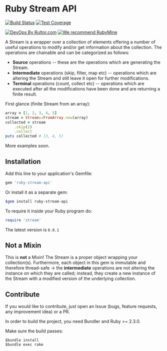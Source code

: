 # Ruby Stream API

[![Build Status](https://travis-ci.org/ruby-ee/ruby-stream-api.svg?branch=master)](https://travis-ci.org/ruby-ee/ruby-stream-api)
[![Test Coverage](https://img.shields.io/codecov/c/github/ruby-ee/ruby-stream-api.svg)](https://codecov.io/github/ruby-ee/ruby-stream-api?branch=master)

[![DevOps By Rultor.com](http://www.rultor.com/b/ruby-ee/ruby-stream-api)](http://www.rultor.com/p/ruby-ee/ruby-stream-api)
[![We recommend RubyMine](https://amihaiemil.com/images/rubymine-recommend.svg)](https://www.jetbrains.com/ruby/)

A Stream is a wrapper over a collection of elements offering a number of useful
operations to modify and/or get information about the collection. The operations are chainable and can be categorized as follows:

* **Source** operations -- these are the operations which are generating the Stream.
* **Intermediate** operations (skip, filter, map etc) -- operations which are altering the Stream and still leave it open for further modifications.
* **Terminal** operations (count, collect etc) -- operations which are executed after all the modifications have been done and are returning a finite result.

First glance (finite Stream from an array):

```ruby
array = [1, 2, 3, 4, 5]
stream = Stream::FromArray.new(array)
collected = stream
    .skip(2)
    .collect
puts collected # [3, 4, 5]
```

More examples soon.

## Installation

Add this line to your application's Gemfile:
```ruby
gem 'ruby-stream-api'
```

Or install it as a separate gem:
```bash
$gem install ruby-stream-api
```

To require it inside your Ruby program do:
```ruby
require 'stream'
```

The latest version is `0.0.1`

## Not a Mixin

This is **not** a Mixin! The Stream is a proper object wrapping your collection(s). Furthermore, each object in this gem is immutable and therefore thread-safe -> the **intermediate** operations are not altering the instance on which they are called; instead, they create a new instance of the Stream with a modified version of the underlying collection.

## Contribute

If you would like to contribute, just open an Issue (bugs, feature requests, any improvement idea) or a PR.

In order to build the project, you need Bundler and Ruby >= 2.3.0.

Make sure the build passes:

```shell
$bundle install
$bundle exec rake
```
